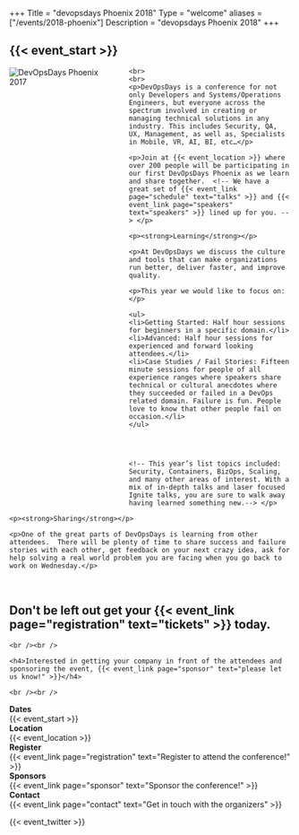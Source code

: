 +++
Title = "devopsdays Phoenix 2018"
Type = "welcome"
aliases = ["/events/2018-phoenix"]
Description = "devopsdays Phoenix 2018"
+++

<h2>{{< event_start >}}</h2>

<div class = "row">
  <div class = "col-md-3">
    <div style="float: left">
      <img alt="DevOpsDays Phoenix 2017" src="/events/2017-phoenix/logo.png" style="max-width: 90%;padding: 0px 20px 20px 0px">
    </div>
  </div>
  <div class = "col-md-9">
  
    <br>
    <br>
    <p>DevOpsDays is a conference for not only Developers and Systems/Operations Engineers, but everyone across the spectrum involved in creating or managing technical solutions in any industry. This includes Security, QA, UX, Management, as well as, Specialists in Mobile, VR, AI, BI, etc…</p>

    <p>Join at {{< event_location >}} where over 200 people will be participating in our first DevOpsDays Phoenix as we learn and share together.  <!-- We have a great set of {{< event_link page="schedule" text="talks" >}} and {{< event_link page="speakers" text="speakers" >}} lined up for you. --> </p>

    <p><strong>Learning</strong></p>

    <p>At DevOpsDays we discuss the culture and tools that can make organizations run better, deliver faster, and improve quality. 
    
    <p>This year we would like to focus on:</p>

    <ul>
    <li>Getting Started: Half hour sessions for beginners in a specific domain.</li>
    <li>Advanced: Half hour sessions for experienced and forward looking attendees.</li>
    <li>Case Studies / Fail Stories: Fifteen minute sessions for people of all experience ranges where speakers share technical or cultural anecdotes where they succeeded or failed in a DevOps related domain. Failure is fun. People love to know that other people fail on occasion.</li>
    </ul>



    
    <!-- This year’s list topics included: Security, Containers, BizOps, Scaling, and many other areas of interest. With a mix of in-depth talks and laser focused Ignite talks, you are sure to walk away having learned something new.--> </p>
<!--
    <p>{{< event_link page="schedule" text="View the scheduled talks!" >}}<br /></p>
    -->
    <p><strong>Sharing</strong></p>

    <p>One of the great parts of DevOpsDays is learning from other attendees.  There will be plenty of time to share success and failure stories with each other, get feedback on your next crazy idea, ask for help solving a real world problem you are facing when you go back to work on Wednesday.</p>
</br>
    <h2>Don't be left out get your {{< event_link page="registration" text="tickets" >}} today.</h2>

    <br /><br />

    <h4>Interested in getting your company in front of the attendees and sponsoring the event, {{< event_link page="sponsor" text="please let us know!" >}}</h4>

    <br /><br />
   


<div class = "row">
  <div class = "col-md-2">
    <strong>Dates</strong>
  </div>
  <div class = "col-md-8">
    {{< event_start >}} 
  </div>
</div>

 <div class = "row">
  <div class = "col-md-2">
    <strong>Location</strong>
  </div>
  <div class = "col-md-8">
    {{< event_location >}}
  </div>
</div>

 <div class = "row">
  <div class = "col-md-2">
    <strong>Register</strong>
  </div>
  <div class = "col-md-8">
    {{< event_link page="registration" text="Register to attend the conference!" >}}
  </div>
</div>
<!--
 <div class = "row">
  <div class = "col-md-2">
    <strong>Propose</strong>
  </div>
  <div class = "col-md-8">
    <a href="https://www.papercall.io/devopsday-phoenix-2018">Propose a Talk!</a> 
    {{< event_link page="propose" text="Propose a talk!" >}}
  </div>
</div>
-->
<!--
 <div class = "row">
  <div class = "col-md-2">
    <strong>Program</strong>
  </div>
  <div class = "col-md-8">
    View the {{< event_link page="program" text="program." >}}
  </div>
</div> 
-->
<!-- <div class = "row">
  <div class = "col-md-2">
    <strong>Speakers</strong>
  </div>
  <div class = "col-md-8">
    Check out the {{< event_link page="speakers" text="speakers!" >}}
  </div>
</div> -->

<div class = "row">
  <div class = "col-md-2">
    <strong>Sponsors</strong>
  </div>
  <div class = "col-md-8">
    {{< event_link page="sponsor" text="Sponsor the conference!" >}}
  </div>
</div>

<div class = "row">
  <div class = "col-md-2">
    <strong>Contact</strong>
  </div>
  <div class = "col-md-8">
    {{< event_link page="contact" text="Get in touch with the organizers" >}}
  </div>
</div>

<!-- Uncomment if you added your city twitter name -->

{{< event_twitter >}}

